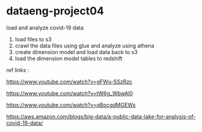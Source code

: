# dataeng-project04
load and analyze covid-19 data

1. load files to s3
2. crawl the data files using glue and analyze using athena
3. create dimension model and load data back to s3
4. load the dimension model tables to redshift

ref links :

https://www.youtube.com/watch?v=gFWu-SSzRzc

https://www.youtube.com/watch?v=tW6g_WbwAl0

https://www.youtube.com/watch?v=qBocgdMGEWs

https://aws.amazon.com/blogs/big-data/a-public-data-lake-for-analysis-of-covid-19-data/
